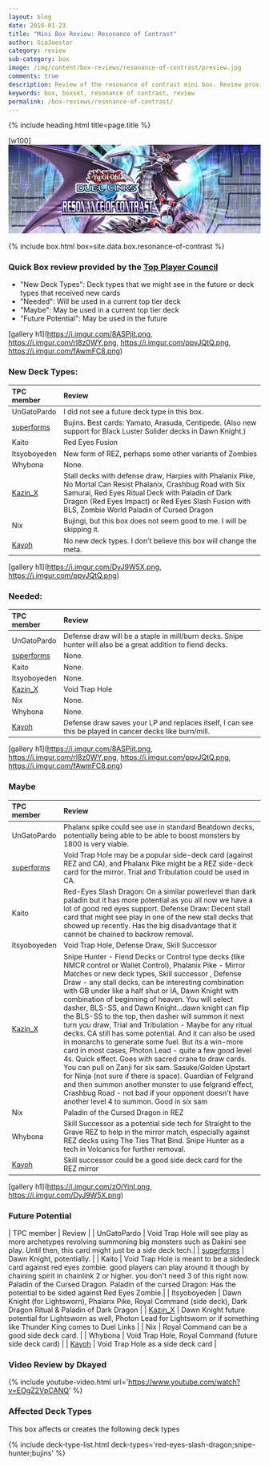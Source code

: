 ```yaml
---
layout: blog
date: 2018-01-23
title: "Mini Box Review: Resonance of Contrast"
author: GiaJoestar
category: review
sub-category: box
image: /img/content/box-reviews/resonance-of-contrast/preview.jpg
comments: true
description: Review of the resonance of contrast mini box. Review provided by the Duel Links Meta Top Player Council.
keywords: box, boxset, resonance of contrast, review
permalink: /box-reviews/resonance-of-contrast/
---
```


{% include heading.html title=page.title %}

[w100]
![](/img/content/box-reviews/resonance-of-contrast/banner.jpg)

{% include box.html box=site.data.box.resonance-of-contrast %}

### Quick Box review provided by the [Top Player Council](/top-player-council/)

- "New Deck Types": Deck types that we might see in the future or deck types that received new cards
- "Needed": Will be used in a current top tier deck
- "Maybe": May be used in a current top tier deck
- "Future Potential": May be used in the future

[gallery h1](https://i.imgur.com/8ASPjit.png, https://i.imgur.com/rl8z0WY.png, https://i.imgur.com/ppvJQtQ.png, https://i.imgur.com/fAwmFC8.png)

### New Deck Types:

| TPC member | Review |
| :------- | :---- |
| UnGatoPardo | I did not see a future deck type in this box. |
| [superforms](/authors/superforms) | Bujins. Best cards: Yamato, Arasuda, Centipede. (Also new support for Black Luster Solider decks in Dawn Knight.) | 
| Kaito | Red Eyes Fusion |
| Itsyoboyeden | New form of REZ, perhaps some other variants of Zombies |
| Whybona | None. |
| [Kazin_X](/authors/kazin-x) | Stall decks with defense draw, Harpies with Phalanix Pike, No Mortal Can Resist Phalanix, Crashbug Road with Six Samurai, Red Eyes Ritual Deck with Paladin of Dark Dragon (Red Eyes Impact) or Red Eyes Slash Fusion with BLS, Zombie World Paladin of Cursed Dragon |
| Nix | Bujingi, but this box does not seem good to me. I will be skipping it. |
| [Kayoh](/authors/Kayoh) | No new deck types. I don't believe this box will change the meta. |

[gallery h1](https://i.imgur.com/DyJ9W5X.png, https://i.imgur.com/ppvJQtQ.png)

### Needed:

| TPC member | Review |
| :------- | :---- |
| UnGatoPardo | Defense draw will be a staple in mill/burn decks. Snipe hunter will also be a great addition to fiend decks. |
| [superforms](/authors/superforms) | None. |
| Kaito | None. |
| Itsyoboyeden | None. |
| [Kazin_X](/authors/kazin-x) | Void Trap Hole |
| Nix | None. |
| Whybona | None. |
| [Kayoh](/authors/Kayoh) | Defense draw saves your LP and replaces itself, I can see this be played in cancer decks like burn/mill. |

[gallery h1](https://i.imgur.com/8ASPjit.png, https://i.imgur.com/rl8z0WY.png, https://i.imgur.com/ppvJQtQ.png, https://i.imgur.com/fAwmFC8.png)

### Maybe

| TPC member | Review |
| :------- | :---- |
| UnGatoPardo | Phalanx spike could see use in standard Beatdown decks, potentially being able to be able to boost monsters by 1800 is very viable. |
| [superforms](/authors/superforms) | Void Trap Hole may be a popular side-deck card (against REZ and CA), and Phalanx Pike might be a REZ side-deck card for the mirror. Trial and Tribulation could be used in CA. |
| Kaito | Red-Eyes Slash Dragon: On a similar powerlevel than dark paladin but it has more potential as you all now we have a lot of good red eyes support. Defense Draw: Decent stall card that might see play in one of the new stall decks that showed up recently. Has the big disadvantage that it cannot be chained to backrow removal. |
| Itsyoboyeden | Void Trap Hole, Defense Draw, Skill Successor |
| [Kazin_X](/authors/kazinx) | Snipe Hunter - Fiend Decks or Control type decks (like NMCR control or Wallet Control), Phalanix Pike - Mirror Matches or new deck types, Skill successor , Defense Draw - any stall decks, can be interesting combination with GB under like a half shut or IA, Dawn Knight with combination of beginning of heaven. You will select dasher, BLS-SS, and Dawn Knight...dawn knight can flip the BLS-SS to the top, then dasher will summon it next turn you draw, Trial and Tribulation - Maybe for any ritual decks. CA still has some potential. And it can also be used in monarchs to generate some fuel. But its a win-more card in most cases, Photon Lead - quite a few good level 4s. Quick effect. Goes with sacred crane to draw cards. You can pull on Zanji for six sam. Sasuke/Golden Upstart for Ninja (not sure if there is space). Guardian of Felgrand and then summon another monster to use felgrand effect, Crashbug Road - not bad if your opponent doesn't have another level 4 to summon. Good in six sam |
| Nix | Paladin of the Cursed Dragon in REZ |
| Whybona | Skill Successor as a potential side tech for Straight to the Grave REZ to help in the mirror match, especially against REZ decks using The Ties That Bind. Snipe Hunter as a tech in Volcanics for further removal. |
| [Kayoh](/authors/Kayoh) | Skill successor could be a good side deck card for the REZ mirror |

[gallery h1](https://i.imgur.com/zOiYinI.png, https://i.imgur.com/DyJ9W5X.png)

### Future Potential

| TPC member | Review |
| UnGatoPardo | Void Trap Hole will see play as more archetypes revolving summoning big monsters such as Dakini see play. Until then, this card might just be a side deck tech.|
| [superforms](/authors/superforms) | Dawn Knight, potentially. |
| Kaito | Void Trap Hole is meant to be a sidedeck card against red eyes zombie. good players can play around it though by chaining spirit in chainlink 2 or higher. you don't need 3 of this right now. Paladin of the Cursed Dragon.  Paladin of the cursed Dragon: Has the potential to be sided against Red Eyes Zombie.|
| Itsyoboyeden | Dawn Knight (for Lightsworn), Phalanx Pike, Royal Command (side deck), Dark Dragon Ritual & Paladin of Dark Dragon |
| [Kazin_X](/authors/kazinx) | Dawn Knight future potential for Lightsworn as well, Photon Lead for Lightsworn or if something like Thunder King comes to Duel Links |
| Nix | Royal Command can be a good side deck card. |
| Whybona | Void Trap Hole, Royal Command (future side deck card) |
| [Kayoh](/authors/Kayoh) | Void Trap Hole as a side deck card |

### Video Review by Dkayed

{% include youtube-video.html url='https://www.youtube.com/watch?v=EOgZ2VpCANQ' %}

### Affected Deck Types
This box affects or creates the following deck types

{% include deck-type-list.html deck-types='red-eyes-slash-dragon;snipe-hunter;bujins' %}